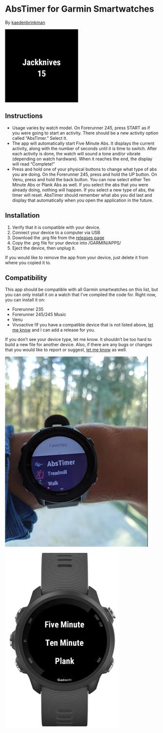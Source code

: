 #  AbsTimer for Garmin Smartwatches
By [kaedenbrinkman](https://github.com/kaedenbrinkman)

![alt text](doc/screen.png "AbsTimer Screen")

## Instructions
-	Usage varies by watch model. On Forerunner 245, press START as if you were going to start an activity. There should be a new activity option called “AbsTimer.” Select it.
-	The app will automatically start Five Minute Abs. It displays the current activity, along with the number of seconds until it is time to switch. After each activity is done, the watch will sound a tone and/or vibrate (depending on watch hardware). When it reaches the end, the display will read “Complete!”
-	Press and hold one of your physical buttons to change what type of abs you are doing. On the Forerunner 245, press and hold the UP button. On Venu, press and hold the back button. You can now select either Ten Minute Abs or Plank Abs as well. If you select the abs that you were already doing, nothing will happen. If you select a new type of abs, the timer will reset. AbsTimer should remember what abs you did last and display that automatically when you open the application in the future.

## Installation
1. Verify that it is compatible with your device.
1.	Connect your device to a computer via USB
2.	Download the .prg file from the [releases page](https://github.com/kaedenbrinkman/Garmin-AbsTimer/releases)
3.	Copy the .prg file for your device into /GARMIN/APPS/
4.	Eject the device, then unplug it.


If you would like to remove the app from your device, just delete it from where you copied it to.

## Compatibility
This app should be compatible with all Garmin smartwatches on this list, but you can only install it on a watch that I've compiled the code for.
Right now, you can install it on:
- Forerunner 235
- Forerunner 245/245 Music
- Venu
- Vivoactive
!If you have a compatible device that is not listed above, [let me know](https://github.com/kaedenbrinkman/Garmin-AbsTimer/issues) and I can add a release for you.


If you don’t see your device type, let me know. It shouldn’t be too hard to build a new file for another device.
Also, if there are any bugs or changes that you would like to report or suggest, [let me know](https://github.com/kaedenbrinkman/Garmin-AbsTimer/issues) as well.



![alt text](doc/launch.png "AbsTimer Icon") ![alt text](doc/menu.png "AbsTimer Menu") 
